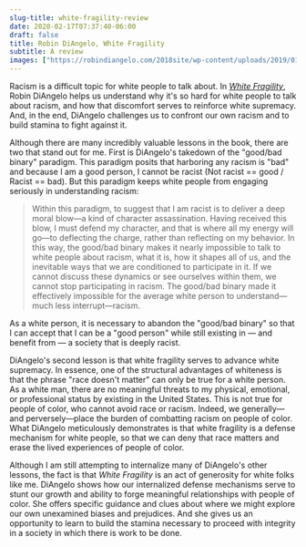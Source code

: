 ```yaml
---
slug-title: white-fragility-review
date: 2020-02-17T07:37:40-06:00
draft: false
title: Robin DiAngelo, White Fragility
subtitle: A review
images: ["https://robindiangelo.com/2018site/wp-content/uploads/2019/01/fragility-nyt-450.jpg"]
---
```


Racism is a difficult topic for white people to talk about. In *[White Fragility](https://robindiangelo.com/publications/)*, Robin DiAngelo helps us understand why it's so hard for white people to talk about racism, and how that discomfort serves to reinforce white supremacy. And, in the end, DiAngelo challenges us to confront our own racism and to build stamina to fight against it.

Although there are many incredibly valuable lessons in the book, there are two that stand out for me. First is DiAngelo's takedown of the "good/bad binary" paradigm. This paradigm posits that harboring any racism is "bad" and because I am a good person, I cannot be racist (Not racist == good / Racist == bad). But this paradigm keeps white people from engaging seriously in understanding racism:

> Within this paradigm, to suggest that I am racist is to deliver a deep moral blow—a kind of character assassination. Having received this blow, I must defend my character, and that is where all my energy will go—to deflecting the charge, rather than reflecting on my behavior. In this way, the good/bad binary makes it nearly impossible to talk to white people about racism, what it is, how it shapes all of us, and the inevitable ways that we are conditioned to participate in it. If we cannot discuss these dynamics or see ourselves within them, we cannot stop participating in racism. The good/bad binary made it effectively impossible for the average white person to understand—much less interrupt—racism.

As a white person, it is necessary to abandon the "good/bad binary" so that I can accept that I can be a "good person" while still existing in — and benefit from — a society that is deeply racist.

DiAngelo's second lesson is that white fragility serves to advance white supremacy. In essence, one of the structural advantages of whiteness is that the phrase "race doesn't matter" can only be true for a white person. As a white man, there are no meaningful threats to my physical, emotional, or professional status by existing in the United States. This is not true for people of color, who cannot avoid race or racism. Indeed, we generally—and perversely—place the burden of combatting racism on people of color. What DiAngelo meticulously demonstrates is that white fragility is a defense mechanism for white people, so that we can deny that race matters and erase the lived experiences of people of color.

Although I am still attempting to internalize many of DiAngelo's other lessons, the fact is that *White Fragility* is an act of generosity for white folks like me. DiAngelo shows how our internalized defense mechanisms serve to stunt our growth and ability to forge meaningful relationships with people of color. She offers specific guidance and clues about where we might explore our own unexamined biases and prejudices. And she gives us an opportunity to learn to build the stamina necessary to proceed with integrity in a society in which there is work to be done.
